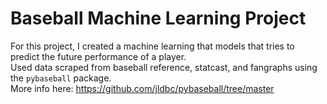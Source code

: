 # Baseball Machine Learning Project
For this project, I created a machine learning that models that tries to predict the future performance of a player. \
Used data scraped from baseball reference, statcast, and fangraphs using the `pybaseball` package. \
More info here: https://github.com/jldbc/pybaseball/tree/master
